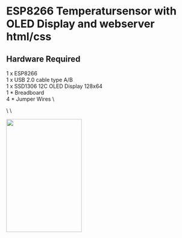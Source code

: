 # ESP8266 Temperatursensor with OLED Display and webserver html/css


## Hardware Required

1 x ESP8266 \
1 x USB 2.0 cable type A/B \
1 x SSD1306 12C OLED Display 128x64 \
1 * Breadboard \
4 * Jumper Wires \

\ 
\

<img src="https://github.com/pliiiq3/ESP8266-Temperatursensor-with-OLED-Display-and-webserver-html-css/blob/main/images/img2.jpg" width="200" height="300" />


